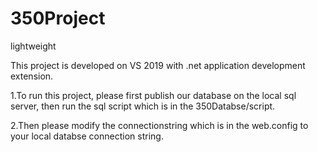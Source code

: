 # 350Project
lightweight

This project is developed on VS 2019 with .net application development extension.

1.To run this project, please first publish our database on the local sql server, then run the sql script which is in the 350Databse/script.

2.Then please modify the connectionstring which is in the web.config to your local databse connection string.
